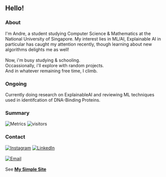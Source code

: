## Hello! 

### About
I'm Andre, a student studying Computer Science & Mathematics at the National University of Singapore. My interest lies in ML/AI, Explainable AI in particular has caught my attention recently, though learning about new algorithms delights me as well!
<br></br>
Now, i'm busy studying & schooling.  
Occassionally, i'll explore with random projects.  
And in whatever remaining free time, I climb.

### Ongoing
Currently doing research on ExplainableAI and reviewing ML techniques used in identifcation of DNA-Binding Proteins. 

### Summary
![Metrics](https://metrics.lecoq.io/4ndrelim?template=classic&introduction=1&languages=1&activity=1&base.indepth=false&base.hireable=false&languages.limit=8&languages.threshold=0%25&languages.other=false&languages.colors=github&languages.sections=most-used&languages.indepth=false&languages.analysis.timeout=15&languages.categories=programming%2C%20mark-up&languages.recent.categories=markup%2C%20programming&languages.recent.load=300&languages.recent.days=14&activity.limit=5&activity.load=300&activity.days=14&activity.visibility=all&activity.timestamps=false&activity.filter=all&introduction.title=true&config.timezone=Asia%2FSingapore)
![visitors](https://visitor-badge.laobi.icu/badge?page_id=4ndrelim)

### Contact
[![Instagram](https://img.shields.io/badge/Instagram-%23E4405F.svg?style=for-the-badge&logo=Instagram&logoColor=white)](https://www.instagram.com/4ndre_lim/)
[![LinkedIn](https://img.shields.io/badge/linkedin-%230077B5.svg?style=for-the-badge&logo=linkedin&logoColor=white)](https://www.linkedin.com/in/andre-linhk/)
<br></br>
[![Email](https://img.shields.io/badge/-Email-blue)](mailto:andre_lin@u.nus.edu)
<br></br>
See [__My Simple Site__](https://4ndrelim.github.io/)

